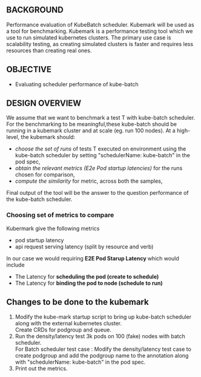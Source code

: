 ## BACKGROUND

Performance evaluation of KubeBatch scheduler. Kubemark will be used as a tool for benchmarking.
Kubemark is a performance testing tool which we use to run simulated kubernetes clusters. The primary use case is scalability 
testing, as creating simulated clusters is faster and requires less resources than creating real ones.

## OBJECTIVE

-  Evaluating scheduler performance of kube-batch

## DESIGN OVERVIEW

We assume that we want to benchmark a test T with kube-batch scheduler.
For the benchmarking to be meaningful,these kube-batch should be running in a kubemark cluster and
at  scale (eg.  run 100 nodes).
At a high-level, the kubemark should:

- *choose the set of runs* of tests T executed on environment using the kube-batch scheduler by setting "schedulerName: kube-batch" in the pod spec,
- *obtain the relevant metrics (E2e Pod startup latencies)* for the runs chosen for comparison,
- *compute the similarity* for  metric, across both the samples,

Final output of the tool will be the answer to the question performance of the kube-batch scheduler. 



### Choosing set of metrics to compare

Kubermark give the following metrics
- pod startup latency
- api request serving latency (split by resource and verb)

In our case we would requiring <b> E2E Pod Starup Latency </b> which would include
   - The Latency for <b> scheduling the pod (create to schedule) </b>
   - The Latency for <b> binding the pod to node (schedule to run) </b>

## Changes to be done to the kubemark

  1) Modify the kube-mark startup script to bring up kube-batch scheduler along with the external kubernetes cluster. <br /> 
     Create CRDs for podgroup and queue.
  2) Run the density/latency test 3k pods on 100 (fake) nodes with batch scheduler.<br />
     For Batch scheduler test case : Modify the density/latency test case to create podgroup and add the podgroup name to the annotation along with "schedulerName: kube-batch" in the pod spec.
  3) Print out the metrics.

